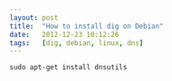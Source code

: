 ```yaml
---
layout: post
title:  "How to install dig on Debian"
date:   2012-12-23 10:12:26
tags:   [dig, debian, linux, dns]
---
```


```
sudo apt-get install dnsutils
```